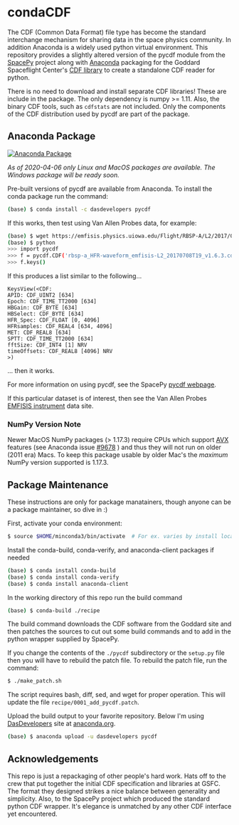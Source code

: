 # condaCDF

The CDF (Common Data Format) file type has become the standard interchange
mechanism for sharing data in the space physics community.  In addition 
Anaconda is a widely used python virtual environment.  This repository provides
a slightly altered version of the pycdf module from the [SpacePy](https://github.com/spacepy/spacepy)
project along with [Anaconda](https://anaconda.org) packaging for the
Goddard Spaceflight Center's [CDF library](https://cdf.gsfc.nasa.gov/) to
create a standalone CDF reader for python.  

There is no need to download and install separate CDF libraries!  These are
include in the package.  The only dependency is numpy >= 1.11.  Also, the 
binary CDF tools, such as `cdfstats` are not included.  Only the components
of the CDF distribution used by pycdf are part of the package.

## Anaconda Package
[![Anaconda Package](https://anaconda.org/dasdevelopers/pycdf/badges/version.svg)](https://anaconda.org/DasDevelopers/pycdf)

*As of 2020-04-06 only Linux and MacOS packages are available.  The Windows package will be ready soon.*

Pre-built versions of pycdf are available from Anaconda.  To install the conda
package run the command:
```bash
(base) $ conda install -c dasdevelopers pycdf
```
If this works, then test using Van Allen Probes data, for example:
```bash
(base) $ wget https://emfisis.physics.uiowa.edu/Flight/RBSP-A/L2/2017/07/08/rbsp-a_HFR-waveform_emfisis-L2_20170708T19_v1.6.3.cdf
(base) $ python
>>> import pycdf
>>> f = pycdf.CDF('rbsp-a_HFR-waveform_emfisis-L2_20170708T19_v1.6.3.cdf')
>>> f.keys()
```
If this produces a list similar to the following...
```
KeysView(<CDF:
APID: CDF_UINT2 [634]
Epoch: CDF_TIME_TT2000 [634]
HBGain: CDF_BYTE [634]
HBSelect: CDF_BYTE [634]
HFR_Spec: CDF_FLOAT [0, 4096]
HFRsamples: CDF_REAL4 [634, 4096]
MET: CDF_REAL8 [634]
SPTT: CDF_TIME_TT2000 [634]
fftSize: CDF_INT4 [1] NRV
timeOffsets: CDF_REAL8 [4096] NRV
>)
```
... then it works.

For more information on using pycdf, see the SpacePy [pycdf webpage](https://spacepy.github.io/pycdf.html).

If this particular dataset is of interest, then see the Van Allen Probes
[EMFISIS instrument](https://emfisis.physics.uiowa.edu/) data site.

### NumPy Version Note
Newer MacOS NumPy packages (> 1.17.3) require CPUs which support
[AVX](https://en.wikipedia.org/wiki/Advanced_Vector_Extensions) features
(see Anaconda issue [#9678](https://github.com/conda/conda/issues/9678) ) and 
thus they will not run on older (2011 era) Macs.  To keep this package usable
by older Mac's the *maximum* NumPy version supported is 1.17.3.

## Package Maintenance
These instructions are only for package manatainers, though anyone can be
a package maintainer, so dive in :)

First, activate your conda environment:
```bash
$ source $HOME/minconda3/bin/activate  # For ex. varies by install location
```

Install the conda-build, conda-verify, and anaconda-client packages if needed
```bash
(base) $ conda install conda-build
(base) $ conda install conda-verify
(base) $ conda install anaconda-client
```

In the working directory of this repo run the build command
```bash
(base) $ conda-build ./recipe
```
The build command downloads the CDF software from the Goddard site and then patches
the sources to cut out some build commands and to add in the python wrapper supplied
by SpacePy.

If you change the contents of the `./pycdf` subdirectory or the `setup.py` file then
you will have to rebuild the patch file.  To rebuild the patch file, run the command:
```bash
$ ./make_patch.sh
```
The script requires bash, diff, sed, and wget for proper operation.  This will update
the file `recipe/0001_add_pycdf.patch`.

Upload the build output to your favorite repository.  Below I'm using 
[DasDevelopers](https://anaconda.org/DasDevelopers) site at 
[anaconda.org](https://anaconda.org).
```bash
(base) $ anaconda upload -u dasdevelopers pycdf
```
## Acknowledgements
This repo is just a repackaging of other people's hard work.  Hats off to the crew
that put together the initial CDF specification and libraries at GSFC.  The format
they designed strikes a nice balance between generality and simplicity.  Also, to the 
SpacePy project which produced the standard python CDF wrapper.  It's elegance
is unmatched by any other CDF interface yet encountered.
